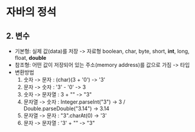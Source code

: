# 자바의 정석

## 2. 변수
- 기본형: 실제 값(data)를 저장 -> 자료형
  boolean, char, byte, short, __int__, long, float, __double__
- 참조형: 어떤 값이 저장되어 있는 주소(memory address)를 값으로 가짐 -> 타입
- 변환방법
  01. 숫자 -> 문자 : (char)(3 + '0') -> '3'
  02. 문자 -> 숫자 : '3' - '0' -> 3
  03. 숫자 -> 문자열 : 3 + "" -> "3"
  04. 문자열 -> 숫자 : Integer.parseInt("3") -> 3 / Double.parseDouble("3.14") -> 3.14
  05. 문자열 -> 문자 : "3".charAt(0) -> '3'
  06. 문자 -> 문자열 : '3' + "" -> "3"

  
